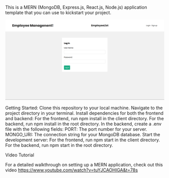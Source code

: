 This is a MERN (MongoDB, Express.js, React.js, Node.js) application template that you can use to kickstart your project.


![Image Alt text](https://github.com/rakshith2001/DEALSDRAY/blob/main/Frontend/src/assets/employeeManagement.png "Optional title")

 Getting Started:
    Clone this repository to your local machine.
    Navigate to the project directory in your terminal.
    Install dependencies for both the frontend and backend:
        For the frontend, run npm install in the client directory.
        For the backend, run npm install in the root directory.
    In the backend, create a .env file with the following fields:
        PORT: The port number for your server.
        MONGO_URI: The connection string for your MongoDB database.
    Start the development server:
        For the frontend, run npm start in the client directory.
        For the backend, run npm start in the root directory.

Video Tutorial

For a detailed walkthrough on setting up a MERN application, check out this video https://www.youtube.com/watch?v=tuYJCAOHIGA&t=78s

